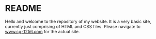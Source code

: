 # README

Hello and welcome to the repository of my website. It is a very basic site, currently just comprising of HTML and CSS files. Please navigate to www.cg-1256.com for the actual site.
